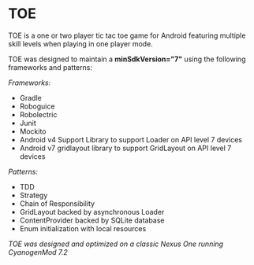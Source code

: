 TOE
=================

TOE is a one or two player tic tac toe game for Android
featuring multiple skill levels when playing in one player mode.

TOE was designed to maintain a **minSdkVersion="7"** using the following frameworks and patterns:

*Frameworks:*

* Gradle
* Roboguice
* Robolectric
* Junit
* Mockito
* Android v4 Support Library to support Loader on API level 7 devices
* Android v7 gridlayout library to support GridLayout on API level 7 devices

*Patterns:*

* TDD
* Strategy
* Chain of Responsibility
* GridLayout backed by asynchronous Loader
* ContentProvider backed by SQLite database
* Enum initialization with local resources

*TOE was designed and optimized on a classic Nexus One running CyanogenMod 7.2*



